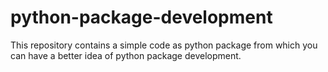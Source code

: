 # python-package-development
This repository contains a simple code as python package from which you can have a better idea of python package development.
